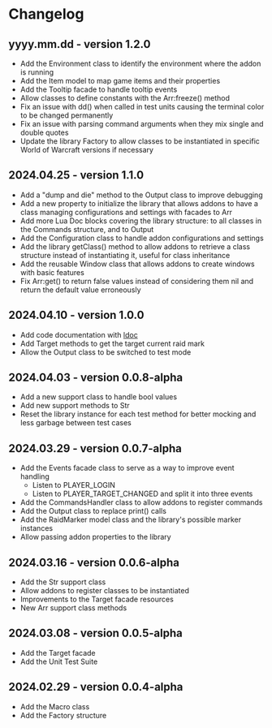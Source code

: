 # Changelog

## yyyy.mm.dd - version 1.2.0

* Add the Environment class to identify the environment where the addon is 
running
* Add the Item model to map game items and their properties
* Add the Tooltip facade to handle tooltip events
* Allow classes to define constants with the Arr:freeze() method
* Fix an issue with dd() when called in test units causing the terminal 
color to be changed permanently
* Fix an issue with parsing command arguments when they mix single and double
quotes
* Update the library Factory to allow classes to be instantiated in specific
World of Warcraft versions if necessary

## 2024.04.25 - version 1.1.0

* Add a "dump and die" method to the Output class to improve debugging
* Add a new property to initialize the library that allows addons to have a 
class managing configurations and settings with facades to Arr
* Add more Lua Doc blocks covering the library structure: to all classes in 
the Commands structure, and to Output
* Add the Configuration class to handle addon configurations and settings
* Add the library getClass() method to allow addons to retrieve a class 
structure instead of instantiating it, useful for class inheritance
* Add the reusable Window class that allows addons to create windows with
basic features
* Fix Arr:get() to return false values instead of considering them nil and
return the default value erroneously

## 2024.04.10 - version 1.0.0

* Add code documentation with [ldoc](https://github.com/lunarmodules/ldoc)
* Add Target methods to get the target current raid mark
* Allow the Output class to be switched to test mode

## 2024.04.03 - version 0.0.8-alpha

* Add a new support class to handle bool values
* Add new support methods to Str
* Reset the library instance for each test method for better mocking and less garbage between test cases

## 2024.03.29 - version 0.0.7-alpha

* Add the Events facade class to serve as a way to improve event handling
    * Listen to PLAYER_LOGIN
    * Listen to PLAYER_TARGET_CHANGED and split it into three events
* Add the CommandsHandler class to allow addons to register commands
* Add the Output class to replace print() calls
* Add the RaidMarker model class and the library's possible marker instances
* Allow passing addon properties to the library

## 2024.03.16 - version 0.0.6-alpha

* Add the Str support class
* Allow addons to register classes to be instantiated
* Improvements to the Target facade resources
* New Arr support class methods

## 2024.03.08 - version 0.0.5-alpha

* Add the Target facade
* Add the Unit Test Suite

## 2024.02.29 - version 0.0.4-alpha

* Add the Macro class
* Add the Factory structure